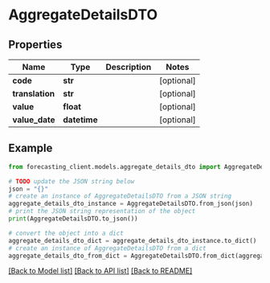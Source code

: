 # AggregateDetailsDTO


## Properties

Name | Type | Description | Notes
------------ | ------------- | ------------- | -------------
**code** | **str** |  | [optional] 
**translation** | **str** |  | [optional] 
**value** | **float** |  | [optional] 
**value_date** | **datetime** |  | [optional] 

## Example

```python
from forecasting_client.models.aggregate_details_dto import AggregateDetailsDTO

# TODO update the JSON string below
json = "{}"
# create an instance of AggregateDetailsDTO from a JSON string
aggregate_details_dto_instance = AggregateDetailsDTO.from_json(json)
# print the JSON string representation of the object
print(AggregateDetailsDTO.to_json())

# convert the object into a dict
aggregate_details_dto_dict = aggregate_details_dto_instance.to_dict()
# create an instance of AggregateDetailsDTO from a dict
aggregate_details_dto_from_dict = AggregateDetailsDTO.from_dict(aggregate_details_dto_dict)
```
[[Back to Model list]](../README.md#documentation-for-models) [[Back to API list]](../README.md#documentation-for-api-endpoints) [[Back to README]](../README.md)


